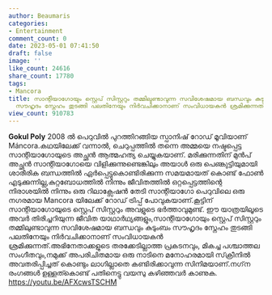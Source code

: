 ```yaml
---
author: Beaumaris
categories:
- Entertainment
comment_count: 0
date: 2023-05-01 07:41:50
draft: false
image: ''
like_count: 24616
share_count: 17780
tags:
- Mancora
title: സാന്റിയാഗോയും സ്റ്റെപ് സിസ്റ്ററും തമ്മിലുണ്ടാവുന്ന സവിശേഷമായ ബന്ധവും കുടുംബം
  സൗഹൃദം സ്നേഹം തുടങ്ങി പലതിനേയും നിർവചിക്കാനാണ് സംവിധായകൻ ശ്രമിക്കുന്നത്
view_count: 910783
---
```


**Gokul Poly** 2008 ൽ പെറുവിൽ പുറത്തിറങ്ങിയ സ്പാനിഷ് റോഡ് മൂവിയാണ് Máncora.കഥയിലേക്ക് വന്നാൽ, ചെറുപ്പത്തിൽ തന്നെ അമ്മയെ നഷ്ടപ്പെട്ട സാന്റിയാഗോയുടെ അച്ഛൻ ആത്മഹത്യ ചെയ്യുകയാണ്. മരിക്കുന്നതിന് മുൻപ് അച്ഛൻ സാന്റിയാഗോയെ വിളിക്കുന്നുണ്ടെങ്കിലും അയാൾ ഒരു പെണ്കുട്ടിയുമായി ശാരീരിക ബന്ധത്തിൽ ഏർപ്പെട്ടുകൊണ്ടിരിക്കുന്ന സമയമായത് കൊണ്ട് ഫോൺ എടുക്കുന്നില്ല,കുറ്റബോധത്തിൽ നിന്നും ജീവിതത്തിൽ ഒറ്റപ്പെട്ടത്തിന്റെ നിരാശയിൽ നിന്നും ഒരു റിലാക്സേഷൻ തേടി സാന്റിയാഗോ പെറുവിലെ ഒരു നഗരമായ Mancora യിലേക്ക് റോഡ് ട്രിപ്പ് പോവുകയാണ്.കൂട്ടിന് സാന്റിയാഗോയുടെ സ്റ്റെപ് സിസ്റ്ററും അവളുടെ ഭർത്താവുമുണ്ട്. ഈ യാത്രയിലൂടെ അവർ തിരിച്ചറിയുന്ന ജീവിത യാഥാർഥ്യങ്ങളും,സാന്റിയാഗോയും സ്റ്റെപ് സിസ്റ്ററും തമ്മിലുണ്ടാവുന്ന സവിശേഷമായ ബന്ധവും കുടുംബം സൗഹൃദം സ്നേഹം തുടങ്ങി പലതിനേയും നിർവചിക്കാനാണ് സംവിധായകൻ ശ്രമിക്കുന്നത്.അഭിനേതാക്കളുടെ തരക്കേടില്ലാത്ത പ്രകടനവും, മികച്ച പശ്ചാത്തല സംഗീതവും,നമുക്ക് അപരിചിതമായ ഒരു നാടിനെ മനോഹരമായി സ്‌ക്രീനിൽ അവതരിപ്പിച്ചത് കൊണ്ടും ലാഗില്ലാതെ കണ്ടിരിക്കാവുന്ന സിനിമയാണ്.നഗ്‌ന രംഗങ്ങൾ ഉള്ളത്കൊണ്ട് പതിനെട്ടു വയസു കഴിഞ്ഞവർ കാണുക. https://youtu.be/AFXcwsTSCHM